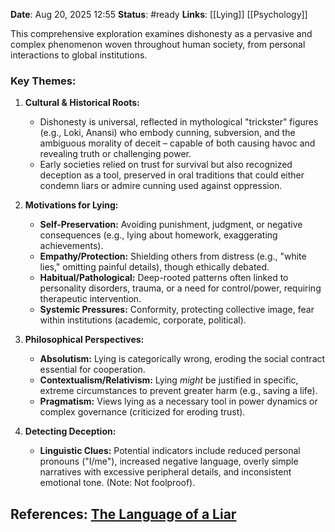 **Date**: Aug 20, 2025 12:55
**Status**: #ready 
**Links**: [[Lying]] [[Psychology]]

This comprehensive exploration examines dishonesty as a pervasive and complex phenomenon woven throughout human society, from personal interactions to global institutions.

### Key Themes:

1. **Cultural & Historical Roots:**
    
    - Dishonesty is universal, reflected in mythological "trickster" figures (e.g., Loki, Anansi) who embody cunning, subversion, and the ambiguous morality of deceit – capable of both causing havoc and revealing truth or challenging power.
    - Early societies relied on trust for survival but also recognized deception as a tool, preserved in oral traditions that could either condemn liars or admire cunning used against oppression.
2. **Motivations for Lying:**
    
    - **Self-Preservation:** Avoiding punishment, judgment, or negative consequences (e.g., lying about homework, exaggerating achievements).
    - **Empathy/Protection:** Shielding others from distress (e.g., "white lies," omitting painful details), though ethically debated.
    - **Habitual/Pathological:** Deep-rooted patterns often linked to personality disorders, trauma, or a need for control/power, requiring therapeutic intervention.
    - **Systemic Pressures:** Conformity, protecting collective image, fear within institutions (academic, corporate, political).
3. **Philosophical Perspectives:**
    
    - **Absolutism:** Lying is categorically wrong, eroding the social contract essential for cooperation.
    - **Contextualism/Relativism:** Lying _might_ be justified in specific, extreme circumstances to prevent greater harm (e.g., saving a life).
    - **Pragmatism:** Views lying as a necessary tool in power dynamics or complex governance (criticized for eroding trust).
4. **Detecting Deception:**
    
    - **Linguistic Clues:** Potential indicators include reduced personal pronouns ("I/me"), increased negative language, overly simple narratives with excessive peripheral details, and inconsistent emotional tone. (Note: Not foolproof).

## References: [The Language of a Liar](https://youtu.be/WXYSemugcqk?si=MwDZRhtMXSxfapJB)